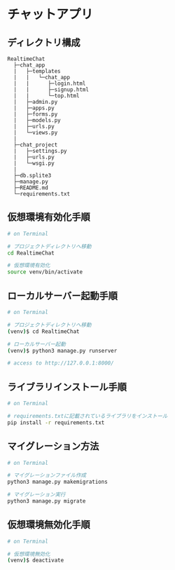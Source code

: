 # チャットアプリ

## ディレクトリ構成
```
RealtimeChat
  ├─chat_app
  |   ├─templates
  |   |   └─chat_app
  |   |      ├─login.html
  |   |      ├─signup.html
  |   |      └─top.html
  |   ├─admin.py
  |   ├─apps.py
  |   ├─forms.py
  |   ├─models.py
  |   ├─urls.py
  |   └─views.py
  |
  ├─chat_project
  |   ├─settings.py
  |   ├─urls.py
  |   └─wsgi.py
  |   
  ├─db.splite3
  ├─manage.py
  ├─README.md
  └─requirements.txt
```

## 仮想環境有効化手順
```bash
# on Terminal

# プロジェクトディレクトリへ移動
cd RealtimeChat

# 仮想環境有効化
source venv/bin/activate
```

## ローカルサーバー起動手順
```bash
# on Terminal

# プロジェクトディレクトリへ移動
(venv)$ cd RealtimeChat

# ローカルサーバー起動
(venv)$ python3 manage.py runserver

# access to http://127.0.0.1:8000/
```

## ライブラリインストール手順
```bash
# on Terminal

# requirements.txtに記載されているライブラリをインストール
pip install -r requirements.txt
```

## マイグレーション方法
```bash
# on Terminal

# マイグレーションファイル作成
python3 manage.py makemigrations

# マイグレーション実行
python3 manage.py migrate
```

## 仮想環境無効化手順
```bash
# on Terminal

# 仮想環境無効化
(venv)$ deactivate
```